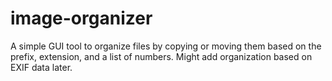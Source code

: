 # image-organizer
A simple GUI tool to organize files by copying or moving them based on the prefix, extension, and a list of numbers.
Might add organization based on EXIF data later.